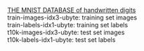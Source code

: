 [THE MNIST DATABASE of handwritten digits](http://yann.lecun.com/exdb/mnist/)  
train-images-idx3-ubyte: training set images  
train-labels-idx1-ubyte: training set labels  
t10k-images-idx3-ubyte:  test set images  
t10k-labels-idx1-ubyte:  test set labels